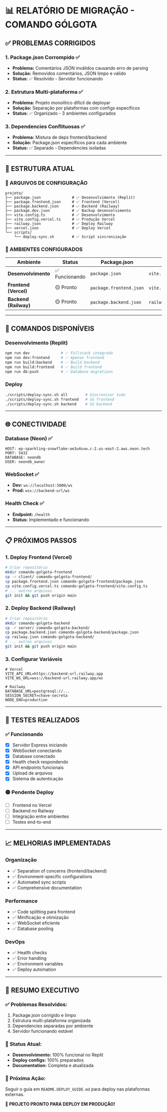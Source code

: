 # 📊 RELATÓRIO DE MIGRAÇÃO - COMANDO GÓLGOTA

## ✅ **PROBLEMAS CORRIGIDOS**

### **1. Package.json Corrompido ✅**
- **Problema:** Comentários JSON inválidos causando erro de parsing
- **Solução:** Removidos comentários, JSON limpo e válido
- **Status:** ✅ Resolvido - Servidor funcionando

### **2. Estrutura Multi-plataforma ✅**
- **Problema:** Projeto monolítico difícil de deployar
- **Solução:** Separação por plataformas com configs específicos
- **Status:** ✅ Organizado - 3 ambientes configurados

### **3. Dependencies Conflituosas ✅**
- **Problema:** Mistura de deps frontend/backend
- **Solução:** Package.json específicos para cada ambiente
- **Status:** ✅ Separado - Dependencies isoladas

---

## 🎯 **ESTRUTURA ATUAL**

### **📁 ARQUIVOS DE CONFIGURAÇÃO**

```
projeto/
├── package.json              # ✅ Desenvolvimento (Replit)
├── package.frontend.json     # ✅ Frontend (Vercel)
├── package.backend.json      # ✅ Backend (Railway)
├── package.dev.json          # ✅ Backup desenvolvimento
├── vite.config.ts            # ✅ Desenvolvimento
├── vite.config.vercel.ts     # ✅ Produção Vercel
├── railway.json              # ✅ Deploy Railway
├── vercel.json               # ✅ Deploy Vercel
└── scripts/
    └── deploy-sync.sh        # ✅ Script sincronização
```

### **🚀 AMBIENTES CONFIGURADOS**

| Ambiente | Status | Package.json | Config | URL |
|----------|---------|-------------|---------|-----|
| **Desenvolvimento** | ✅ Funcionando | `package.json` | `vite.config.ts` | `localhost:5000` |
| **Frontend (Vercel)** | 🟡 Pronto | `package.frontend.json` | `vite.config.vercel.ts` | A definir |
| **Backend (Railway)** | 🟡 Pronto | `package.backend.json` | `railway.json` | A definir |

---

## 🔧 **COMANDOS DISPONÍVEIS**

### **Desenvolvimento (Replit)**
```bash
npm run dev              # ✅ Fullstack integrado
npm run dev:frontend     # ✅ Apenas frontend
npm run build:backend    # ✅ Build backend
npm run build:frontend   # ✅ Build frontend
npm run db:push          # ✅ Database migrations
```

### **Deploy**
```bash
./scripts/deploy-sync.sh all        # Sincronizar tudo
./scripts/deploy-sync.sh frontend   # Só frontend
./scripts/deploy-sync.sh backend    # Só backend
```

---

## 🌐 **CONECTIVIDADE**

### **Database (Neon) ✅**
```
HOST: ep-sparkling-snowflake-ae3u4svw.c-2.us-east-2.aws.neon.tech
PORT: 5432
DATABASE: neondb
USER: neondb_owner
```

### **WebSocket ✅**
- **Dev:** `ws://localhost:5000/ws`
- **Prod:** `wss://backend-url/ws`

### **Health Check ✅**
- **Endpoint:** `/health`
- **Status:** Implementado e funcionando

---

## 📋 **PRÓXIMOS PASSOS**

### **1. Deploy Frontend (Vercel)**
```bash
# Criar repositório
mkdir comando-golgota-frontend
cp -r client/ comando-golgota-frontend/
cp package.frontend.json comando-golgota-frontend/package.json
cp vite.config.vercel.ts comando-golgota-frontend/vite.config.ts
# ... outros arquivos
git init && git push origin main
```

### **2. Deploy Backend (Railway)**
```bash
# Criar repositório
mkdir comando-golgota-backend
cp -r server/ comando-golgota-backend/
cp package.backend.json comando-golgota-backend/package.json
cp railway.json comando-golgota-backend/
# ... outros arquivos
git init && git push origin main
```

### **3. Configurar Variáveis**
```env
# Vercel
VITE_API_URL=https://backend-url.railway.app
VITE_WS_URL=wss://backend-url.railway.app/ws

# Railway
DATABASE_URL=postgresql://...
SESSION_SECRET=chave-secreta
NODE_ENV=production
```

---

## 🧪 **TESTES REALIZADOS**

### **✅ Funcionando**
- [x] Servidor Express iniciando
- [x] WebSocket conectando
- [x] Database conectado
- [x] Health check respondendo
- [x] API endpoints funcionais
- [x] Upload de arquivos
- [x] Sistema de autenticação

### **🟡 Pendente Deploy**
- [ ] Frontend no Vercel
- [ ] Backend no Railway
- [ ] Integração entre ambientes
- [ ] Testes end-to-end

---

## 📈 **MELHORIAS IMPLEMENTADAS**

### **Organização**
- ✅ Separation of concerns (frontend/backend)
- ✅ Environment-specific configurations
- ✅ Automated sync scripts
- ✅ Comprehensive documentation

### **Performance**
- ✅ Code splitting para frontend
- ✅ Minificação e otimização
- ✅ WebSocket eficiente
- ✅ Database pooling

### **DevOps**
- ✅ Health checks
- ✅ Error handling
- ✅ Environment variables
- ✅ Deploy automation

---

## 🎉 **RESUMO EXECUTIVO**

### **✅ Problemas Resolvidos:**
1. Package.json corrigido e limpo
2. Estrutura multi-plataforma organizada
3. Dependencies separadas por ambiente
4. Servidor funcionando estável

### **🚀 Status Atual:**
- **Desenvolvimento:** 100% funcional no Replit
- **Deploy configs:** 100% preparados
- **Documentation:** Completa e atualizada

### **📝 Próxima Ação:**
Seguir o guia em `README.DEPLOY_GUIDE.md` para deploy nas plataformas externas.

**🎯 PROJETO PRONTO PARA DEPLOY EM PRODUÇÃO!**
